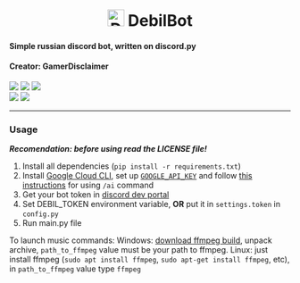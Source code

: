 <h1 align="center"><img src="https://user-images.githubusercontent.com/82606298/170775456-475ffa71-9cf9-4584-9723-b3917ae0aecc.svg" alt="DebilBot" border="0" height="30px"> DebilBot</h1>


#### Simple russian discord bot, written on discord.py 
#### Creator: GamerDisclaimer

<a href="https://discord.gg/4dEmQjt"><img src="https://img.shields.io/badge/Discord-Join%20TODAY!-7289DA?logo=discord&logoColor=7289DA"></a>
<a href="https://youtube.com/c/gamerdisclaimer"><img src="https://img.shields.io/badge/YouTube-Subscribe%20NOW!-red?logo=youtube&logoColor=red"></a>
<a href="https://discord.com/api/oauth2/authorize?client_id=699912361481470032&permissions=8&scope=bot"><img src="https://img.shields.io/badge/DebilBot-Add to Discord server-orange?logo=probot&logoColor=orange"></a>
<br>
<img src="https://img.shields.io/badge/Python-3.10x-yellow">
<img src="https://img.shields.io/badge/Discord.Py-2.2.2-blue">

***

### Usage

***Recomendation: before using read the LICENSE file!***

1. Install all dependencies (`pip install -r requirements.txt`) 
2. Install [Google Cloud CLI](https://cloud.google.com/sdk/docs/install), set up [`GOOGLE_API_KEY`](https://aistudio.google.com/app/apikey) and follow [this instructions](https://cloud.google.com/docs/authentication/provide-credentials-adc#local-dev) for using `/ai` command
3. Get your bot token in [discord dev portal](https://discord.com/developers/applications) 
4. Set DEBIL_TOKEN environment variable, **OR** put it in `settings.token` in `config.py`
5. Run main.py file


To launch music commands:
Windows: [download ffmpeg build](https://www.gyan.dev/ffmpeg/builds/), unpack archive, `path_to_ffmpeg` value must be your path to ffmpeg.
Linux: just install ffmpeg (`sudo apt install ffmpeg`, `sudo apt-get install ffmpeg`, etc), in `path_to_ffmpeg` value type `ffmpeg`